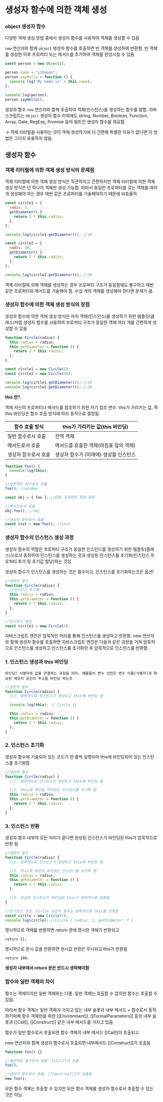 # 생성자 함수에 의한 객체 생성

### object 생성자 함수

다양한 객체 생성 방법 중에서 생성자 함수를 사용하여 객체를 생성할 수 있음

`new` 연산자와 함께 `object` 생성자 함수를 호출하면 빈 객체를 생성하여 반환함. 빈 객체를 생성한 이후 프로퍼티 또는 메서드를 추가하여 객체를 완성시킬 수 있음

```jsx
const person = new Object();

person.name = "jihyeon";
person.sayHello = function () {
  console.log("My name is" + this.name);
};

console.log(person);
person.sayHello();
```

생성자 함수 `new` 연산자와 함께 호출하여 객체(인스턴스)를 생성하는 함수를 말함. 자바스크립트는 `Object` 생성자 함수 이외에도 string, Number, Boolean, Function, Array, Date, RegExp, Promise 등의 빌트인 생성자 함수를 제공함.

→ 객체 리터럴을 사용하는 것이 객체 생성하기에 더 간편해 특별한 이유가 없다면 이 방법은 그다지 유용하지 않음.

## 생성자 함수

### 객체 리터럴에 의한 객체 생성 방식의 문제점

객체 리터럴에 의한 객체 생성 방식은 직관적이고 간편하지만 객체 리터럴에 의한 객체 생성 방식은 단 하나의 객체만 생성 가능함. 따라서 동일한 프로퍼티를 갖는 객체를 여러 개 생성해야 하는 경우 매번 같은 프로퍼티를 기술해야하기 때문에 비효율적

```jsx
const circle1 = {
  radis: 5,
  getDiameter() {
    return 2 * this.radius;
  },
};

console.log(circle1.getDiameter()); //10

const circle2 = {
  radis: 10,
  getDiameter() {
    return 2 * this.radius;
  },
};

console.log(circle2.getDiameter()); //20
```

객체 리터럴에 의해 객체를 생성하는 경우 프로퍼티 구조가 동일함에도 불구하고 매번 같은 프로퍼티와 메서드를 기술해야 함. 수십 개의 객체를 생성해야 한다면 문제가 큼.

### 생성자 함수에 의한 객체 생성 방식의 장점

생성자 함수에 의한 객체 생성 방식은 마치 객체(인스턴스)를 생성하기 위한 템플릿(클래스)처럼 생성자 함수를 사용하여 프로퍼티 구조가 동일한 객체 여러 개를 간편하게 생성할 수 있음

```jsx
function Circle(radius) {
  this.radius = radius;
  this.getDiameter = function () {
    return 2 * this.radius;
  };
}

const circle1 = new Circle(5);
const circle2 = new Circle(10);

console.log(circle1.getDiameter()); //10
console.log(circle2.getDiameter()); //20
```

**this 란?**

객체 자신의 프로퍼티나 메서드를 참조하기 위한 자기 참조 변수. this가 가리키는 값, 즉 this 바인딩은 함수 호출 방식에 따라 동적으로 결정됨.

| 함수 호출 방식       | this가 가리키는 값(this 바인딩)        |
| -------------------- | -------------------------------------- |
| 일반 함수로서 호출   | 전역 객체                              |
| 메서드로서 호출      | 메서드를 호출한 객체(마침표 앞의 객체) |
| 생성자 함수로서 호출 | 생성자 함수가 (미래에) 생성할 인스턴스 |

```jsx
function foo() {
  console.log(this);
}

//일반적인 함수로서 호출
foo(); //window

const obj = { foo }; //ES6 프로퍼티 축약 표현

//메서드로서 호출
obj.foo(); //obj

//생성자 함수로서 호출
const inst = new foo(); //inst
```

### 생성자 함수의 인스턴스 생성 과정

생성자 함수의 역할은 프로퍼티 구조가 동일한 인스턴스를 생성하기 위한 템플릿(클래스)으로서 동작하여 인스턴스를 생성하는 것과 생성된 인스턴스를 초기화(인스턴스 프로퍼티 추가 및 초기값 할당)하는 것임

생성자 함수가 인스턴스를 생성하는 것은 필수이고, 인스턴스를 초기화하는것은 옵션!

```jsx
//생성자 함수
function Circle(radius) {
  //인스턴스 초기화
  this.radius = radius;
  this.getDiameter = function () {
    return 2 * this.radius;
  };
}

//인스턴스 생성
const circle1 = new Circle(5);
```

자바스크립트 엔진은 암묵적인 처리를 통해 인스턴스를 생성하고 반환함. new 연산자와 함께 생성자 함수를 호출하면 자바스크립트 엔진은 다음과 같은 과정을 거쳐 암묵적으로 인스턴스를 생성하고 인스턴스를 초기화한 후 암묵적으로 인스턴스를 반환함.

### 1. 인스턴스 생성과 this 바인딩

`바인딩? 식별자와 값을 연결하는 과정을 의미. 예를들어 변수 선언은 변수 이름(식별자)과 확보된 메모리 공간의 주소를 바인딩 하는것`

```jsx
//생성자 함수
function Circle(radius) {
  //1. 암묵적으로 인스턴스가 생성되고 this에 바인딩 됨

  console.log(this); // Circle {}

  this.radius = radius;
  this.getDiameter = function () {
    return 2 * this.radius;
  };
}
```

### 2. 인스턴스 초기화

생성자 함수에 기술되어 있는 코드가 한 줄씩 실행되어 this에 바인딩되어 있는 인스턴스를 초기화함

```jsx
//생성자 함수
function Circle(radius) {
  //1. 암묵적으로 인스턴스가 생성되고 this에 바인딩 됨

  //2. this에 바인딩 되어있는 인스턴스를 초기화 함
  this.radius = radius;
  this.getDiameter = function () {
    return 2 * this.radius;
  };
}
```

### 3. 인스턴스 반환

생성자 함수 내부의 모든 처리가 끝나면 완성된 인스턴스가 바인딩된 this가 암묵적으로 반환 됨

```jsx
//생성자 함수
function Circle(radius) {
  //1. 암묵적으로 인스턴스가 생성되고 this에 바인딩 됨

  //2. this에 바인딩 되어있는 인스턴스를 초기화 함
  this.radius = radius;
  this.getDiameter = function () {
    return 2 * this.radius;
  };

  //3. 완성된 인스턴스가 바인딩된 this가 암묵적으로 반환됨
}

//인스턴스 생성. Circle 생성자 함수는 암묵적으로 this를 반환함
const circle = new Circle(1);
console.log(circle); //Circle { radius: 1, getDiameter: f }
```

명시적으로 객체를 반환하면 return 문에 명시한 객체가 반환되고

`return {};`

명시적으로 원시 값을 반환하면 원시값 반환은 무시되고 this가 반환됨

`return 100;`

**생성자 내부에서 return 문은 반드시 생략해야함**

### 함수와 일반 객체의 차이

함수는 객체이지만 일반 객체와는 다름. 일반 객체는 호출할 수 없지만 함수는 호출할 수 있음.

따라서 함수 객체는 일반 객체가 가지고 있는 내부 슬롯과 내부 메서드 + 함수로서 동작하기위해 함수 객체만을 위한 [[Environment]], [[FormalParameters]] 등의 내부 슬롯과 [[Call]], [[Construct]] 같은 내부 메서드를 가지고 있음

함수가 일반 함수로서 호출되면 함수 객체의 내부 메서드 [[Call]]이 호출되고

new 연산자와 함께 생성자 함수로서 호출되면 내부메서드 [[Construct]]가 호출됨

```jsx
function foo() {}

//일반적인 함수로서 호출: [[Call]이 호출
foo();

//생성자 함수로서 호출: [[Construct]]가 호출됨
new foo();
```

모든 함수 객체는 호출할 수 있지만 모든 함수 객체를 생성자 함수로서 호출할 수 있는 것은 아님
